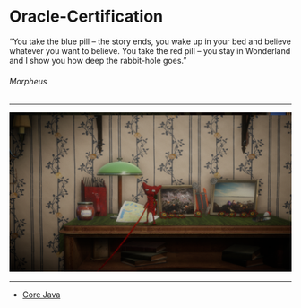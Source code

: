# Oracle-Certification

“You take the blue pill – the story ends, you wake up in your bed and believe whatever you want to believe. You take the red pill – you stay in Wonderland and I show you how deep the rabbit-hole goes.” 
###### Morpheus
***
![img.png](img.png)
***
* [Core Java](https://github.com/MedetHasanUgurlu/Oracle-Certification/tree/master/src/main/java/org/medron/chapter5_CoreJavaAPI)